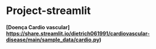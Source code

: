 # Project-streamlit
#### [Doença Cardio vascular] https://share.streamlit.io/dietrich061991/cardiovascular-disease/main/sample_data/cardio.py)


